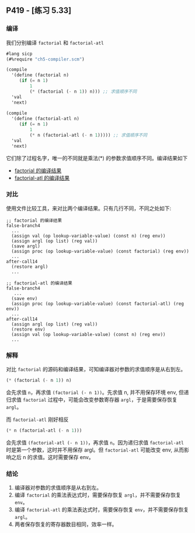 ## P419 - [练习 5.33]

### 编译

我们分别编译 `factorial` 和 `factorial-atl`

``` Scheme
#lang sicp
(#%require "ch5-compiler.scm")

(compile
  '(define (factorial n)
     (if (= n 1)
         1
         (* (factorial (- n 1)) n))) ;; 求值顺序不同
  'val
  'next)
  
(compile
  '(define (factorial-atl n)
     (if (= n 1)
         1
         (* n (factorial-atl (- n 1))))) ;; 求值顺序不同
  'val
  'next)  
```

它们除了过程名字，唯一的不同就是乘法(*) 的参数求值顺序不同。编译结果如下

* [factorial 的编译结果](./exercise_5_33_a.scm)
* [factorial-atl 的编译结果](./exercise_5_33_b.scm)

### 对比

使用文件比较工具，来对比两个编译结果。只有几行不同，不同之处如下:

```
;; factorial 的编译结果
false-branch4
  ...
  (assign val (op lookup-variable-value) (const n) (reg env))
  (assign argl (op list) (reg val))
  (save argl)
  (assign proc (op lookup-variable-value) (const factorial) (reg env))
  ...
after-call14
  (restore argl)
  ...
```

```
;; factorial-atl 的编译结果
false-branch4
   ...
  (save env)
  (assign proc (op lookup-variable-value) (const factorial-atl) (reg env))
  ...
after-call14
  (assign argl (op list) (reg val))
  (restore env)
  (assign val (op lookup-variable-value) (const n) (reg env))
  ...
```

### 解释

对比 `factorial` 的源码和编译结果，可知编译器对参数的求值顺序是从右到左。

``` Scheme
(* (factorial (- n 1)) n)
```
会先求值 `n`，再求值 `(factorial (- n 1))`。先求值 n, 并不用保存环境 env, 但递归求值 `factorial` 过程中，可能会改变参数寄存器 `argl`，于是需要保存恢复 `argl`。

而 `factorial-atl` 刚好相反

``` Scheme
(* n (factorial-atl (- n 1)))
```
会先求值 `(factorial-atl (- n 1))`，再求值 `n`。因为递归求值 `factorial-atl` 时是第一个参数，这时并不用保存 argl。但 `factorial-atl` 可能改变 env, 从而影响之后 n 的求值。这时需要保存 env。

### 结论

1. 编译器对参数的求值顺序是从右到左。
2. 编译 `factorial` 的乘法表达式时，需要保存恢复 `argl`，并不需要保存恢复 `env`。
3. 编译 `factorial-atl` 的乘法表达式时，需要保存恢复 `env`，并不需要保存恢复 `argl`。
4. 两者保存恢复的寄存器数目相同，效率一样。










